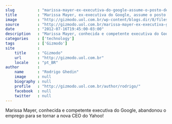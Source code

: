 ```yaml
---
slug          : "marissa-mayer-ex-executiva-do-google-assume-o-posto-de-ceo-do-yahoo"
title         : "Marissa Mayer, ex-executiva do Google, assume o posto de CEO do Yahoo!"
image         : "http://gizmodo.uol.com.br/wp-content/blogs.dir/8/files/2012/07/marissa-mayer.jpg"
source        : "http://gizmodo.uol.com.br/marissa-mayer-ex-executiva-google-assume-o-posto-de-ceo-yahoo/"
date          : "2012-07-16T19:45:00-03:00"
description   : "Marissa Mayer, conhecida e competente executiva do Google, abandonou o emprego para se tornar a nova CEO do Yahoo!"
categories    : ['technology']
tags          : ['Gizmodo']
site          :
    title     : "Gizmodo"
    url       : "http://gizmodo.uol.com.br"
    locale    : "pt_BR"
author        :
    name      : "Rodrigo Ghedin"
    image     : null
    biography : null
    profile   : "http://gizmodo.uol.com.br/author/rodrigo/"
    facebook  : null
    twitter   : null
---
```


Marissa Mayer, conhecida e competente executiva do Google, abandonou o emprego para se tornar a nova CEO do Yahoo!
